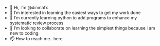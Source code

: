 - 👋 Hi, I’m @dinmafx
- 👀 I’m interested in learning the easiest ways to get my work done
- 🌱 I’m currently learning python to add programs to enhance my systematic review process 
- 💞️ I’m looking to collaborate on learning the simplest things because i am new to coding
- 📫 How to reach me.. here 

<!---
dinmafx/dinmafx is a ✨ special ✨ repository because its `README.md` (this file) appears on your GitHub profile.
You can click the Preview link to take a look at your changes.
--->

